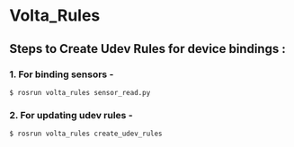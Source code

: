 # Volta_Rules
## Steps to Create Udev Rules for device bindings :

### 1. For binding sensors - 
```
$ rosrun volta_rules sensor_read.py  
```
### 2. For updating udev rules - 
```
$ rosrun volta_rules create_udev_rules
```
